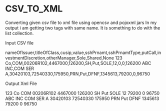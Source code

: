 # CSV_TO_XML
Converting given csv file to xml file using opencsv and pojoxml jars
In my output i am getting two tags with same name. It is something to do with the list collection.


Input CSV file 

nameOfIssuer,titleOfClass,cusip,value,sshPrnamt,sshPrnamtType,putCall,investmentDiscretion,otherManager,Sole,Shared,None
123 Co,COM,00206R102,4467000,126200,SH,Put,SOLE,12,0,0,126200
ABC INC,COM SER A,30420103,72540330,175950,PRN,Put,DFNF,1345613,79200,0,96750


Output Xml File


<?xml version="1.0" encoding="UTF-8"?>
<InformationTableList>
  <informationTableList>
    <InformationTable>
      <nameOfIssuer>123 Co</nameOfIssuer>
      <titleOfClass>COM</titleOfClass>
      <cusip>00206R102</cusip>
      <value>4467000</value>
      <sshPrnamt>126200</sshPrnamt>
      <sshPrnamtType>SH</sshPrnamtType>
      <putCall>Put</putCall>
      <investmentDiscretion>SOLE</investmentDiscretion>
      <otherManager>12</otherManager>
      <voting>
        <sole>79200</sole>
        <shared>0</shared>
        <none>96750</none>
      </voting>
    </InformationTable>
    <InformationTable>
      <nameOfIssuer>ABC INC</nameOfIssuer>
      <titleOfClass>COM SER A</titleOfClass>
      <cusip>30420103</cusip>
      <value>72540330</value>
      <sshPrnamt>175950</sshPrnamt>
      <sshPrnamtType>PRN</sshPrnamtType>
      <putCall>Put</putCall>
      <investmentDiscretion>DFNF</investmentDiscretion>
      <otherManager>1345613</otherManager>
      <voting>
        <sole>79200</sole>
        <shared>0</shared>
        <none>96750</none>
      </voting>
    </InformationTable>
  </informationTableList>
</InformationTableList>
